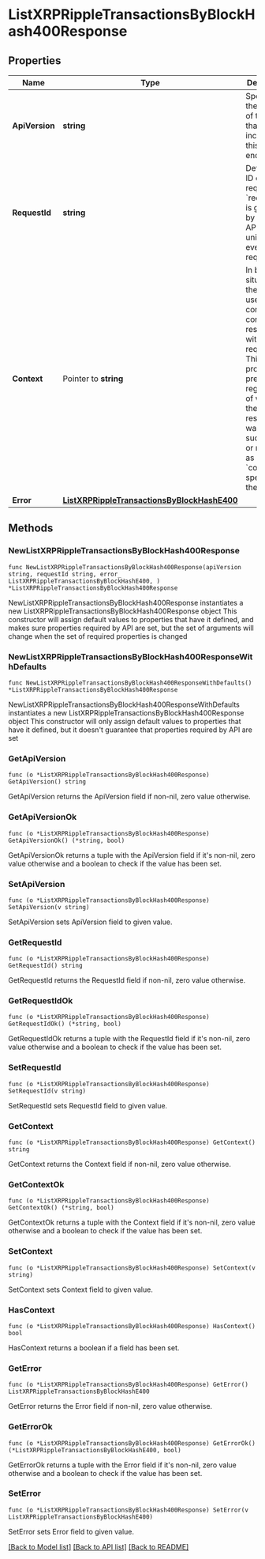 # ListXRPRippleTransactionsByBlockHash400Response

## Properties

Name | Type | Description | Notes
------------ | ------------- | ------------- | -------------
**ApiVersion** | **string** | Specifies the version of the API that incorporates this endpoint. | 
**RequestId** | **string** | Defines the ID of the request. The &#x60;requestId&#x60; is generated by Crypto APIs and it&#39;s unique for every request. | 
**Context** | Pointer to **string** | In batch situations the user can use the context to correlate responses with requests. This property is present regardless of whether the response was successful or returned as an error. &#x60;context&#x60; is specified by the user. | [optional] 
**Error** | [**ListXRPRippleTransactionsByBlockHashE400**](ListXRPRippleTransactionsByBlockHashE400.md) |  | 

## Methods

### NewListXRPRippleTransactionsByBlockHash400Response

`func NewListXRPRippleTransactionsByBlockHash400Response(apiVersion string, requestId string, error_ ListXRPRippleTransactionsByBlockHashE400, ) *ListXRPRippleTransactionsByBlockHash400Response`

NewListXRPRippleTransactionsByBlockHash400Response instantiates a new ListXRPRippleTransactionsByBlockHash400Response object
This constructor will assign default values to properties that have it defined,
and makes sure properties required by API are set, but the set of arguments
will change when the set of required properties is changed

### NewListXRPRippleTransactionsByBlockHash400ResponseWithDefaults

`func NewListXRPRippleTransactionsByBlockHash400ResponseWithDefaults() *ListXRPRippleTransactionsByBlockHash400Response`

NewListXRPRippleTransactionsByBlockHash400ResponseWithDefaults instantiates a new ListXRPRippleTransactionsByBlockHash400Response object
This constructor will only assign default values to properties that have it defined,
but it doesn't guarantee that properties required by API are set

### GetApiVersion

`func (o *ListXRPRippleTransactionsByBlockHash400Response) GetApiVersion() string`

GetApiVersion returns the ApiVersion field if non-nil, zero value otherwise.

### GetApiVersionOk

`func (o *ListXRPRippleTransactionsByBlockHash400Response) GetApiVersionOk() (*string, bool)`

GetApiVersionOk returns a tuple with the ApiVersion field if it's non-nil, zero value otherwise
and a boolean to check if the value has been set.

### SetApiVersion

`func (o *ListXRPRippleTransactionsByBlockHash400Response) SetApiVersion(v string)`

SetApiVersion sets ApiVersion field to given value.


### GetRequestId

`func (o *ListXRPRippleTransactionsByBlockHash400Response) GetRequestId() string`

GetRequestId returns the RequestId field if non-nil, zero value otherwise.

### GetRequestIdOk

`func (o *ListXRPRippleTransactionsByBlockHash400Response) GetRequestIdOk() (*string, bool)`

GetRequestIdOk returns a tuple with the RequestId field if it's non-nil, zero value otherwise
and a boolean to check if the value has been set.

### SetRequestId

`func (o *ListXRPRippleTransactionsByBlockHash400Response) SetRequestId(v string)`

SetRequestId sets RequestId field to given value.


### GetContext

`func (o *ListXRPRippleTransactionsByBlockHash400Response) GetContext() string`

GetContext returns the Context field if non-nil, zero value otherwise.

### GetContextOk

`func (o *ListXRPRippleTransactionsByBlockHash400Response) GetContextOk() (*string, bool)`

GetContextOk returns a tuple with the Context field if it's non-nil, zero value otherwise
and a boolean to check if the value has been set.

### SetContext

`func (o *ListXRPRippleTransactionsByBlockHash400Response) SetContext(v string)`

SetContext sets Context field to given value.

### HasContext

`func (o *ListXRPRippleTransactionsByBlockHash400Response) HasContext() bool`

HasContext returns a boolean if a field has been set.

### GetError

`func (o *ListXRPRippleTransactionsByBlockHash400Response) GetError() ListXRPRippleTransactionsByBlockHashE400`

GetError returns the Error field if non-nil, zero value otherwise.

### GetErrorOk

`func (o *ListXRPRippleTransactionsByBlockHash400Response) GetErrorOk() (*ListXRPRippleTransactionsByBlockHashE400, bool)`

GetErrorOk returns a tuple with the Error field if it's non-nil, zero value otherwise
and a boolean to check if the value has been set.

### SetError

`func (o *ListXRPRippleTransactionsByBlockHash400Response) SetError(v ListXRPRippleTransactionsByBlockHashE400)`

SetError sets Error field to given value.



[[Back to Model list]](../README.md#documentation-for-models) [[Back to API list]](../README.md#documentation-for-api-endpoints) [[Back to README]](../README.md)



